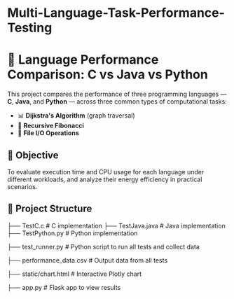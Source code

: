 # Multi-Language-Task-Performance-Testing
# 🧪 Language Performance Comparison: C vs Java vs Python

This project compares the performance of three programming languages — **C**, **Java**, and **Python** — across three common types of computational tasks:

- 📊 **Dijkstra's Algorithm** (graph traversal)
- 🔁 **Recursive Fibonacci**
- 📂 **File I/O Operations**

## 📌 Objective

To evaluate execution time and CPU usage for each language under different workloads, and analyze their energy efficiency in practical scenarios.

## 📁 Project Structure

├── TestC.c # C implementation 
├── TestJava.java # Java implementation 
├── TestPython.py # Python implementation

├── test_runner.py # Python script to run all tests and collect data

├── performance_data.csv # Output data from all tests 

├── static/chart.html # Interactive Plotly chart 

├── app.py # Flask app to view results



